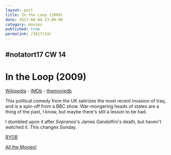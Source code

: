 ```yaml
---
layout: post
title: In the Loop (2009)
date: 2017-04-04 13:00:00
category: movies
published: true
permalink: /2017/14/
---
```



## \#notatort17 CW 14

# In the Loop (2009)



[Wikipedia](https://goo.gl/f7Mo6x) - [IMDb](http://www.imdb.com/title/tt1226774/) - [themoviedb](https://www.themoviedb.org/movie/19833-in-the-loop)

This political comedy from the UK satirizes the most recent invasion of Iraq, and is a spin-off from a BBC show. War-mongering heads of states are a thing of the past, I know, but maybe there's still a lesson to be had.

I stumbled upon it after *Sopranos*'s James Gandolfini's death, but haven't watched it. This changes Sunday.

<a href="http://en.wikipedia.org/wiki/BYOB_(beverage)">BYOB</a>

[All the Movies!](http://notatort.com/allthemovies/)

<!--include jquery & backstretch-->

<script type="text/javascript" src="https://ajax.googleapis.com/ajax/libs/jquery/1.7.2/jquery.min.js"></script>

<script type="text/javascript" src="http://notatort.com/jquery.backstretch.min.js"></script>

<script type="text/javascript">

$(function(){

     $(window).resize(function(){
     
         if($(this).width() >= 767){
         
             $.backstretch("http://notatort.com/bg1714.jpg", {speed: 150});
             
         }
         
      })
      
      .resize();//trigger resize on page load
      
});

</script>